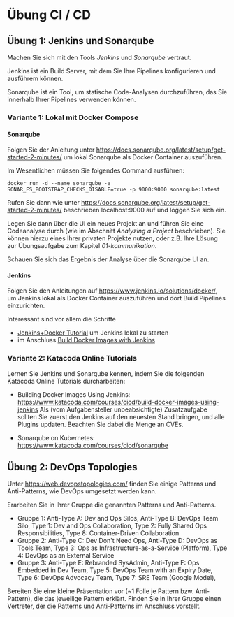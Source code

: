 # Übung CI / CD

## Übung 1: Jenkins und Sonarqube

Machen Sie sich mit den Tools _Jenkins_ und _Sonarqube_ vertraut.

Jenkins ist ein Build Server, mit dem Sie Ihre Pipelines konfigurieren und ausführem können. 

Sonarqube ist ein Tool, um statische Code-Analysen durchzuführen, das Sie innerhalb Ihrer Pipelines
verwenden können.

### Variante 1: Lokal mit Docker Compose

#### Sonarqube
Folgen Sie der Anleitung unter https://docs.sonarqube.org/latest/setup/get-started-2-minutes/
um lokal Sonarqube als Docker Container auszuführen.

Im Wesentlichen müssen Sie folgendes Command ausführen:
```
docker run -d --name sonarqube -e SONAR_ES_BOOTSTRAP_CHECKS_DISABLE=true -p 9000:9000 sonarqube:latest
```

Rufen Sie dann wie unter https://docs.sonarqube.org/latest/setup/get-started-2-minutes/ beschrieben localhost:9000 auf
und loggen Sie sich ein.

Legen Sie dann über die UI ein neues Projekt an und führen Sie eine Codeanalyse durch
(wie im Abschnitt _Analyzing a Project_ beschrieben).
Sie können hierzu eines Ihrer privaten Projekte nutzen, oder z.B. Ihre Lösung zur Übungsaufgabe zum Kapitel _01-kommunikation_.

Schauen Sie sich das Ergebnis der Analyse über die Sonarqube UI an.

#### Jenkins
Folgen Sie den Anleitungen auf https://www.jenkins.io/solutions/docker/, um Jenkins lokal als Docker Container auszuführen
und dort Build Pipelines einzurichten.

Interessant sind vor allem die Schritte
* [Jenkins+Docker Tutorial](https://medium.com/@gustavo.guss/quick-tutorial-of-jenkins-b99d5f5889f2) um Jenkins lokal zu starten
* im Anschluss [Build Docker Images with Jenkins](https://medium.com/@karthi.net/docker-tutorial-build-docker-images-using-jenkins-d2880e65b74)


### Variante 2: Katacoda Online Tutorials

Lernen Sie Jenkins und Sonarqube kennen, indem Sie die folgenden Katacoda Online Tutorials durcharbeiten:

* Building Docker Images Using Jenkins:
https://www.katacoda.com/courses/cicd/build-docker-images-using-jenkins
Als (vom Aufgabensteller unbeabsichtigte) Zusatzaufgabe sollten Sie zuerst den Jenkins auf den neuesten Stand bringen,
und alle Plugins updaten. Beachten Sie dabei die Menge an CVEs.

* Sonarqube on Kubernetes: 
https://www.katacoda.com/courses/cicd/sonarqube

## Übung 2: DevOps Topologies

Unter https://web.devopstopologies.com/ finden Sie einige Patterns und Anti-Patterns, wie DevOps umgesetzt werden kann.

Erarbeiten Sie in Ihrer Gruppe die genannten Patterns und Anti-Patterns.

* Gruppe 1: Anti-Type A: Dev and Ops Silos, Anti-Type B: DevOps Team Silo, Type 1: Dev and Ops Collaboration, 
Type 2: Fully Shared Ops Responsibilities, Type 8: Container-Driven Collaboration
* Gruppe 2: Anti-Type C: Dev Don't Need Ops, Anti-Type D: DevOps as Tools Team, 
Type 3: Ops as Infrastructure-as-a-Service (Platform), Type 4: DevOps as an External Service
* Gruppe 3: Anti-Type E: Rebranded SysAdmin, Anti-Type F: Ops Embedded in Dev Team, 
Type 5: DevOps Team with an Expiry Date, Type 6: DevOps Advocacy Team, Type 7: SRE Team (Google Model), 

Bereiten Sie eine kleine Präsentation vor (~1 Folie je Pattern bzw. Anti-Pattern), die das jeweilige Pattern erklärt.
Finden Sie in Ihrer Gruppe einen Vertreter, der die Patterns und Anti-Patterns im Anschluss vorstellt.
